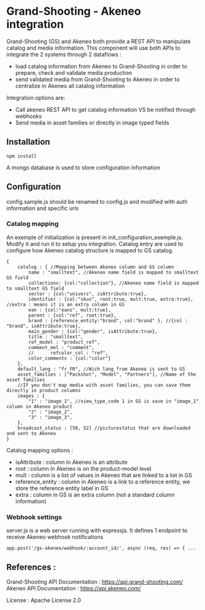 # Grand-Shooting - Akeneo integration

Grand-Shooting (GS) and Akeneo both provide a REST API to manipulate catalog and media information.
This component will use both APIs to integrate the 2 systems through 2 dataflows :
 - load catalog information from Akeneo to Grand-Shooting in order to prepare, check and validate media production
 - send validated media from Grand-Shooting to Akeneo in order to centralize in Akeneo all catalog information

Integration options are:
 - Call akeneo REST API to get catalog information VS be notified through webhooks
 - Send media in asset families or directly in image typed fields


## Installation

    npm install
    
A mongo database is used to store configuration information

## Configuration

config.sample.js should be renamed to config.js and modified with auth information and specific urls

### Catalog mapping

An exemple of initialization is present in init_configuration_exemple.js. Modify it and run it to setup you integration.
Catalog entry are used to configure how Akeneo catalog structure is mapped to GS catalog.

    {
        catalog : { //Mapping between Akeneo column and GS column
            name : "smalltext", //Akeneo name field is mapped to smalltext GS field
            collections: {col:"collection"}, //Akeneo name field is mapped to smalltext GS field
            sector : {col:"univers", isAttribute:true},
            identifier : {col:"skus", root:true, mult:true, extra:true}, //extra : means it is an extra column in GS
            ean : {col:"eans", mult:true},
            parent : {col:"ref", root:true},
            brand : {reference_entity:"brand", col:"brand" }, //{col : "brand", isAttribute:true},
            main_gender : {col:"gender", isAttribute:true},
            title : "smalltext",
            ref_model : "product_ref",
            comment_mel : "comment",
            //      refcolor_col : "ref",
            color_comments : {col:"color"}
        },
        default_lang : "fr_FR", //Wich lang from Akeneo is sent to GS
        asset_families : ["Packshot", "Model", "Partners"], //Name of the asset families
        //If you don't map media with asset families, you can save them directly in product columns
        images : { 
            "1" : "image_1", //view_type_code 1 in GS is save in "image_1" column in Akeneo product
            "2" : "image_2",
            "3" : "image_3",
        },
        broadcast_status : [50, 52] //picturestatus that are downloaded and sent to Akeneo
    }

Catalog mapping options : 
 - isAttribute : column in Akeneo is an attribute
 - root : column in Akeneo is on the product-model level
 - mult : column is a list of values in Akeneo that are linked to a list in GS
 - reference_entity : column in Akeneo is a link to a reference entity, we store the reference entity label in GS
 - extra : column in GS is an extra column (not a standard column information) 
 
### Webhook settings

server.js is a web server running with expressjs. It defines 1 endpoint to receive Akeneo webhook notifications

    app.post('/gs-akeneo/webhook/:account_id/', async (req, res) => { ...

## References : 

Grand-Shooting API Documentation : https://api.grand-shooting.com/
Akeneo API Documentation : https://api.akeneo.com/

License : Apache License 2.0